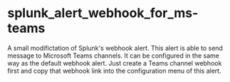 # splunk_alert_webhook_for_ms-teams
A small modifictation of Splunk's webhook alert. This alert is able to send message to Microsoft Teams channels.
It can be configured in the same way as the default webhook alert. Just create a Teams channel webhook first and copy that webhook link into the configuration menu of this alert.
